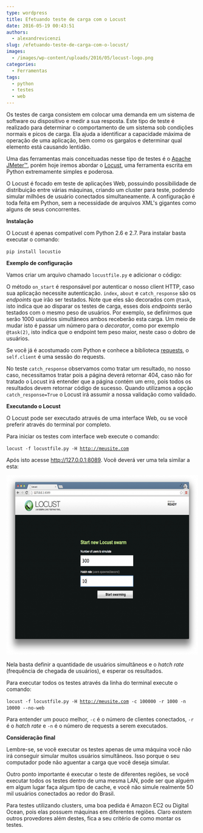 ```yaml
---
type: wordpress
title: Efetuando teste de carga com o Locust
date: 2016-05-19 00:43:51
authors:
  - alexandrevicenzi
slug: /efetuando-teste-de-carga-com-o-locust/
images:
  - /images/wp-content/uploads/2016/05/locust-logo.png
categories:
  - Ferramentas
tags:
  - python
  - testes
  - web
---
```


Os testes de carga consistem em colocar uma demanda em um sistema de software ou dispositivo e medir a sua resposta. Este tipo de teste é realizado para determinar o comportamento de um sistema sob condições normais e picos de carga. Ela ajuda a identificar a capacidade máxima de operação de uma aplicação, bem como os gargalos e determinar qual elemento está causando lentidão.

Uma das ferramentas mais conceituadas nesse tipo de testes é o <a href="http://jmeter.apache.org/" target="_blank">Apache JMeter™</a>, porém hoje iremos abordar o <a href="http://locust.io/" target="_blank">Locust</a>, uma ferramenta escrita em Python extremamente simples e poderosa.
<!--more-->

O Locust é focado em teste de aplicações Web, possuindo possibilidade de distribuição entre várias máquinas, criando um cluster para teste, podendo simular milhões de usuário conectados simultaneamente. A configuração é toda feita em Python, sem a necessidade de arquivos XML's gigantes como alguns de seus concorrentes.

<strong>Instalação</strong>

O Locust é apenas compatível com Python 2.6 e 2.7. Para instalar basta executar o comando:

<code>pip install locustio</code>

<strong>Exemplo de configuração</strong>

Vamos criar um arquivo chamado <code>locustfile.py</code> e adicionar o código:

<script src="//gistfy-app.herokuapp.com/github/ButecoOpenSource/exemplos/exemplos_python/locustfile.py?branch=master" type="text/javascript"></script>

O método <code>on_start</code> é responsável por autenticar o nosso client HTTP, caso sua aplicação necessite autenticação. <code>index</code>, <code>about</code> e <code>catch_response</code> são os <em>endpoints</em> que irão ser testados. Note que eles são decorados com <code>@task</code>, isto indica que ao disparar os testes de carga, esses dois <em>endpoints</em> serão testados com o mesmo peso de usuários. Por exemplo, se definirmos que serão 1000 usuários simultâneos ambos receberão esta carga. Um meio de mudar isto é passar um número para o <em>decorator</em>, como por exemplo <code>@task(2)</code>, isto indica que o endpoint tem peso maior, neste caso o dobro de usuários.

Se você já é acostumado com Python e conhece a biblioteca <a href="http://docs.python-requests.org/en/master/" target="_blank">requests</a>, o <code>self.client</code> é uma sessão do requests.

No teste <code>catch_response</code> observamos como tratar um resultado, no nosso caso, necessitamos tratar pois a página deverá retornar 404, caso não for tratado o Locust irá entender que a página contém um erro, pois todos os resultados devem retornar código de sucesso. Quando utilizamos a opção <code>catch_response=True</code> o Locust irá assumir a nossa validação como validado.

<strong>Executando o Locust</strong>

O Locust pode ser executado através de uma interface Web, ou se você preferir através do terminal por completo.

Para iniciar os testes com interface web execute o comando:

<code>locust -f locustfile.py -H http://meusite.com</code>

Após isto acesse <a href="http://127.0.0.1:8089" target="_blank">http://127.0.0.1:8089</a>. Você deverá ver uma tela similar a esta:

<a href="/images/wp-content/uploads/2016/05/locust-screenshot.png"><img class="aligncenter size-large wp-image-5348" src="/images/wp-content/uploads/2016/05/locust-screenshot-1024x746.png" alt="locust-screenshot" width="648" height="472" /></a>

Nela basta definir a quantidade de usuários simultâneos e o <em>hatch rate</em> (frequência de chegada de usuários), e esperar os resultados.

Para executar todos os testes através da linha do terminal execute o comando:

<code>locust -f locustfile.py -H http://meusite.com -c 100000 -r 1000 -n 10000 --no-web</code>

Para entender um pouco melhor, <code>-c</code> é o número de clientes conectados, <code>-r</code> é o <em>hatch rate</em> e <code>-n</code> é o número de requests a serem executados.

<strong>Consideração final</strong>

Lembre-se, se você executar os testes apenas de uma máquina você não irá conseguir simular muitos usuários simultâneos. Isso porque o seu computador pode não aguentar a carga que você deseja simular.

Outro ponto importante é executar o teste de diferentes regiões, se você executar todos os testes dentro de uma mesma LAN, pode ser que alguém em algum lugar faça algum tipo de cache, e você não simule realmente 50 mil usuários conectados ao redor do Brasil.

Para testes utilizando clusters, uma boa pedida é Amazon EC2 ou Digital Ocean, pois elas possuem máquinas em diferentes regiões. Claro existem outros provedores além destes, fica a seu critério de como montar os testes.